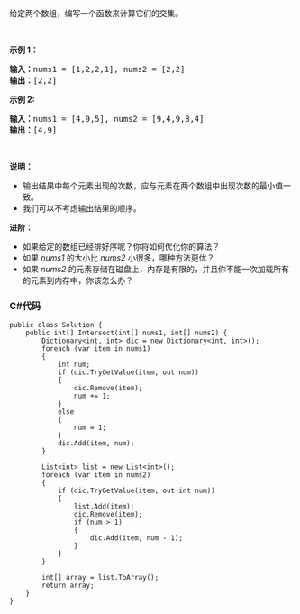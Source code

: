 <p>给定两个数组，编写一个函数来计算它们的交集。</p>

<p>&nbsp;</p>

<p><strong>示例 1：</strong></p>

<pre><strong>输入：</strong>nums1 = [1,2,2,1], nums2 = [2,2]
<strong>输出：</strong>[2,2]
</pre>

<p><strong>示例 2:</strong></p>

<pre><strong>输入：</strong>nums1 = [4,9,5], nums2 = [9,4,9,8,4]
<strong>输出：</strong>[4,9]</pre>

<p>&nbsp;</p>

<p><strong>说明：</strong></p>

<ul>
	<li>输出结果中每个元素出现的次数，应与元素在两个数组中出现次数的最小值一致。</li>
	<li>我们可以不考虑输出结果的顺序。</li>
</ul>

<p><strong><strong>进阶</strong>：</strong></p>

<ul>
	<li>如果给定的数组已经排好序呢？你将如何优化你的算法？</li>
	<li>如果&nbsp;<em>nums1&nbsp;</em>的大小比&nbsp;<em>nums2&nbsp;</em>小很多，哪种方法更优？</li>
	<li>如果&nbsp;<em>nums2&nbsp;</em>的元素存储在磁盘上，内存是有限的，并且你不能一次加载所有的元素到内存中，你该怎么办？</li>
</ul>

### C#代码

```
public class Solution {
    public int[] Intersect(int[] nums1, int[] nums2) {
        Dictionary<int, int> dic = new Dictionary<int, int>();
        foreach (var item in nums1)
        {
            int num;
            if (dic.TryGetValue(item, out num))
            {
                dic.Remove(item);
                num += 1;
            }
            else
            {
                num = 1;
            }
            dic.Add(item, num);
        }

        List<int> list = new List<int>();
        foreach (var item in nums2)
        {
            if (dic.TryGetValue(item, out int num))
            {
                list.Add(item);
                dic.Remove(item);
                if (num > 1)
                {
                    dic.Add(item, num - 1);
                }
            }
        }

        int[] array = list.ToArray();
        return array;
    }
}
```